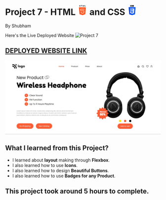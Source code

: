 # Project 7 - HTML ![](./readmeImages/html-5.png) and CSS ![](./readmeImages/css-3.png)

By Shubham

Here's the Live Deployed Website ![Project 7](https://img.shields.io/badge/Project-7-brightgreen)

## [DEPLOYED WEBSITE LINK](https://ineuroncart.netlify.app/)

![Completed Website](./readmeImages/completedScreenshot.jpg)

## What I learned from this Project?

- I learned about **layout** making through **Flexbox**.
- I also learned how to use **Icons**.
- I also learned how to design **Beautiful Buttons**.
- I also learned how to use **Badges for any Product**.

## This project took around **5 hours** to complete.
